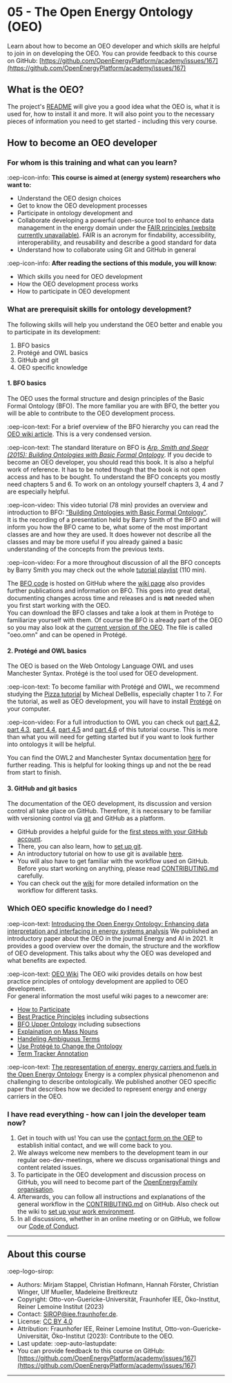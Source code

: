 # 05 - The Open Energy Ontology (OEO)
Learn about how to become an OEO developer and which skills are helpful to join in on developing the OEO. 
You can provide feedback to this course on GitHub: [https://github.com/OpenEnergyPlatform/academy/issues/167](https://github.com/OpenEnergyPlatform/academy/issues/167)

## What is the OEO?
The project's [README](https://github.com/OpenEnergyPlatform/ontology/blob/dev/README.md) will give you a good idea what the OEO is, what it is used for, how to install it and more. It will also point you to the necessary pieces of information you need to get started - including this very course.

## How to become an OEO developer

### For whom is this training and what can you learn?

:oep-icon-info: **This course is aimed at (energy system) researchers who want to:**

- Understand the OEO design choices
- Get to know the OEO development processes
- Participate in ontology development and
- Collaborate developing a powerful open-source tool to enhance data management in the energy domain under the [FAIR principles (website currently unavailable)](https://www.go-fair.org/fair-principles/). FAIR is an acronym for findability, accessibility, interoperability, and reusability and describe a good standard for data
- Understand how to collaborate using Git and GitHub in general

:oep-icon-info: **After reading the sections of this module, you will know:**

- Which skills you need for OEO development
- How the OEO development process works
- How to participate in OEO development

### What are prerequisit skills for ontology development?

The following skills will help you understand the OEO better and enable you to participate in its development:

1. BFO basics
2. Protégé and OWL basics
3. GitHub and git
4. OEO specific knowledge

#### 1. BFO basics

The OEO uses the formal structure and design principles of the Basic Formal Ontology (BFO).
The more familiar you are with BFO, the better you will be able to contribute to the OEO development process. 

:oep-icon-text: For a brief overview of the BFO hierarchy you can read the [OEO wiki article](https://github.com/OpenEnergyPlatform/ontology/wiki/BFO-Upper-Ontology-Classes). This is a very condensed version. 

:oep-icon-text: The standard literature on BFO is [_Arp, Smith and Spear (2015): Building Ontologies with Basic Formal Ontology_](https://direct.mit.edu/books/book/4044/Building-Ontologies-with-Basic-Formal-Ontology). If you decide to become an OEO developer, you should read this book. It is also a helpful work of reference. It has to be noted though that the book is not open access and has to be bought.
To understand the BFO concepts you mostly need chapters 5 and 6. To work on an ontology yourself chapters 3, 4 and 7 are especially helpful.

:oep-icon-video: This video tutorial (78 min) provides an overview and introduction to BFO:
["Building Ontologies with Basic Formal Ontology"](https://www.youtube.com/watch?v=joC4NZgLtqA). <br>
It is the recording of a presentation held by Barry Smith of the BFO and will inform you how the BFO came to be, what some of the most important classes are and how they are used. It does however not describe all the classes and may be more useful if you already gained a basic understanding of the concepts from the previous texts. 

:oep-icon-video: For a more throughout discussion of all the BFO concepts by Barry Smith you may check out the whole [tutorial playlist](https://youtube.com/playlist?list=PLyngZgIl3WTj6tWcypTLpCnYXu6o93kD4&feature=shared) (110 min).


The [BFO code](https://github.com/BFO-ontology/BFO) is hosted on GitHub where the [wiki page](https://github.com/BFO-ontology/BFO/wiki) also provides further publications and information on BFO. This goes into great detail, documenting changes across time and releases and is **not** needed when you first start working with the OEO. <br>
You can download the BFO classes and take a look at them in Protége to familiarize yourself with them. Of course the BFO is already part of the OEO so you may also look at the [current version of the OEO](https://github.com/OpenEnergyPlatform/ontology/tree/dev/src/ontology). The file is called "oeo.omn" and can be opened in Protégé.

#### 2. Protégé and OWL basics

The OEO is based on the Web Ontology Language OWL and uses Manchester Syntax. Protégé is the tool used for OEO development.

:oep-icon-text: To become familiar with Protégé and OWL, we recommend studying the [Pizza tutorial](https://www.michaeldebellis.com/post/new-protege-pizza-tutorial) by Micheal DeBellis, especially chapter 1 to 7.
For the tutorial, as well as OEO development, you will have to install [Protégé](https://protege.stanford.edu/) on your computer.

:oep-icon-video: For a full introduction to OWL you can check out [part 4.2](https://www.youtube.com/watch?v=x7GtYNEWIKE&list=PLoOmvuyo5UAcBXlhTti7kzetSsi1PpJGR&index=38), [part 4.3](https://www.youtube.com/watch?v=CXw-P7H2rOQ&list=PLoOmvuyo5UAcBXlhTti7kzetSsi1PpJGR&index=40), [part 4.4](https://www.youtube.com/watch?v=u8AXayzKuSg&list=PLoOmvuyo5UAcBXlhTti7kzetSsi1PpJGR&index=41), [part 4.5](https://www.youtube.com/watch?v=z95PYaOxPMs&list=PLoOmvuyo5UAcBXlhTti7kzetSsi1PpJGR&index=42) and [part 4.6](https://www.youtube.com/watch?v=lFDqMlogssI&list=PLoOmvuyo5UAcBXlhTti7kzetSsi1PpJGR&index=43) of this tutorial course. This is more than what you will need for getting started but if you want to look further into ontologys it will be helpful.

You can find the OWL2 and Manchester Syntax documentation [here](https://www.w3.org/TR/owl2-manchester-syntax/) for further reading. This is helpful for looking things up and not the be read from start to finish.

#### 3. GitHub and git basics

The documentation of the OEO development, its discussion and version control all take place on GitHub. Therefore, it is necessary to be familiar with versioning control via [git](https://git-scm.com/) and GitHub as a platform.
- GitHub provides a helpful guide for the [first steps with your GitHub account](https://docs.github.com/de/get-started/onboarding/getting-started-with-your-github-account).
- There, you can also learn, how to [set up git](https://docs.github.com/en/get-started/quickstart/set-up-git).
- An introductory tutorial on how to use git is available [here](https://githowto.com/).
- You will also have to get familiar with the workflow used on GitHub. Before you start working on anything, please read [CONTRIBUTING.md](https://github.com/OpenEnergyPlatform/ontology/blob/dev/CONTRIBUTING.md) carefully. 
- You can check out the [wiki](https://github.com/OpenEnergyPlatform/ontology/wiki/Workflow) for more detailed information on the workflow for different tasks. 


### Which OEO specific knowledge do I need?

:oep-icon-text: [Introducing the Open Energy Ontology: Enhancing data interpretation and interfacing in energy systems analysis](https://www.sciencedirect.com/science/article/pii/S2666546821000288)
We published an introductory paper about the OEO in the journal Energy and AI in 2021. It provides a good overview over the domain, the structure and the workflow of OEO development. This talks about why the OEO was developed and what benefits are expected.

:oep-icon-text: [OEO Wiki](https://github.com/OpenEnergyPlatform/ontology/wiki/)
The OEO wiki provides details on how best practice principles of ontology development are applied to OEO development. <br>
For general information the most useful wiki pages to a newcomer are:
- [How to Participate](https://github.com/OpenEnergyPlatform/ontology/wiki/Welcome!-How-to-participate)
- [Best Practice Principles](https://github.com/OpenEnergyPlatform/ontology/wiki/Best-Practice-Principles) including subsections
- [BFO Upper Ontology](https://github.com/OpenEnergyPlatform/ontology/wiki/BFO-Upper-Ontology-Classes) including subsections
- [Explaination on Mass Nouns](https://github.com/OpenEnergyPlatform/ontology/wiki/Explanation-on-mass-nouns)
- [Handeling Ambiguous Terms](https://github.com/OpenEnergyPlatform/ontology/wiki/Handling-ambiguous-terms)
- [Use Protégé to Change the Ontology](https://github.com/OpenEnergyPlatform/ontology/wiki/How-to-use-prot%C3%A9g%C3%A9-to-change-the-ontology)
- [Term Tracker Annotation](https://github.com/OpenEnergyPlatform/ontology/wiki/Term-Tracker-Annotation)


:oep-icon-text: [The representation of energy, energy carriers and
fuels in the Open Energy Ontology](http://star.informatik.rwth-aachen.de/Publications/CEUR-WS/Vol-3249/paper1-Ensusto.pdf)
Energy is a complex physical phenomenon and challenging to describe ontologically. We published another OEO specific paper that describes how we decided to represent energy and energy carriers in the OEO.

### I have read everything - how can I join the developer team now?

1. Get in touch with us! You can use the [contact form on the OEP](https://openenergyplatform.org/contact/) to establish initial contact, and we will come back to you. 
2. We always welcome new members to the development team in our regular oeo-dev-meetings, where we discuss organisational things and content related issues.
3. To participate in the OEO development and discussion process on GitHub, you will need to become part of the [OpenEnergyFamily organisation](https://github.com/OpenEnergyPlatform).
4. Afterwards, you can follow all instructions and explanations of the general workflow in the [CONTRIBUTING.md](https://github.com/OpenEnergyPlatform/ontology/blob/dev/CONTRIBUTING.md) on GitHub. Also check out the wiki to [set up your work environment](https://github.com/OpenEnergyPlatform/ontology/wiki/Setup-your-work-environment-and-get-involved).
5. In all discussions, whether in an online meeting or on GitHub, we follow our [Code of Conduct](https://github.com/OpenEnergyPlatform/ontology/blob/dev/CODE_OF_CONDUCT.md).

---

## About this course

:oep-logo-sirop:

- Authors: Mirjam Stappel, Christian Hofmann, Hannah Förster, Christian Winger, Ulf Mueller, Madeleine Breitkreutz
- Copyright: Otto-von-Guericke-Universität, Fraunhofer IEE, Öko-Institut, Reiner Lemoine Institut (2023)
- Contact: SIROP@iee.fraunhofer.de.
- License: [CC BY 4.0](https://creativecommons.org/licenses/by/4.0/deed.en)
- Attribution: Fraunhofer IEE, Reiner Lemoine Institut, Otto-von-Guericke-Universität, Öko-Institut (2023): Contribute to the OEO.
- Last update: :oep-auto-lastupdate:
- You can provide feedback to this course on GitHub: [https://github.com/OpenEnergyPlatform/academy/issues/167](https://github.com/OpenEnergyPlatform/academy/issues/167)

---
